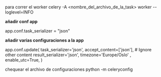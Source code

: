 para correr el worker celery -A <nombre_del_archivo_de_la_task> worker --loglevel=INFO

**añadir conf app**

app.conf.task_serializer = "json"

**añadir varias configuraciones a la app**

app.conf.update(
task_serializer='json', accept_content=['json'], # Ignore other content result_serializer='json', timezone='Europe/Oslo'
, enable_utc=True,
)

chequear el archivo de configuraciones python -m celeryconfig